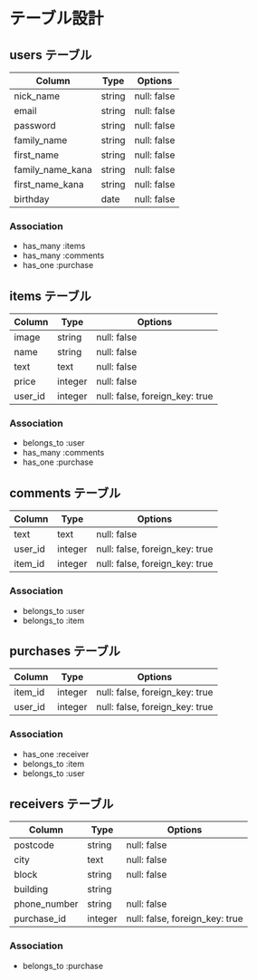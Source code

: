 # テーブル設計


## users テーブル

| Column           | Type   | Options     |
| -----------------| ------ | ----------- |
| nick_name        | string | null: false |
| email            | string | null: false |
| password         | string | null: false |
| family_name      | string | null: false |
| first_name       | string | null: false |
| family_name_kana | string | null: false |
| first_name_kana  | string | null: false |
| birthday         | date   | null: false |

### Association

- has_many :items
- has_many :comments
- has_one :purchase


## items テーブル

| Column             | Type    | Options                        |
| ------------------ | ------- | ------------------------------ |
| image              | string  | null: false                    |
| name               | string  | null: false                    |
| text               | text    | null: false                    |
| price              | integer | null: false                    |
| user_id            | integer | null: false, foreign_key: true |

### Association

- belongs_to :user
- has_many :comments
- has_one :purchase


## comments テーブル

| Column  | Type    | Options                        |
| ------- | ------- | ------------------------------ |
| text    | text    | null: false                    |
| user_id | integer | null: false, foreign_key: true |
| item_id | integer | null: false, foreign_key: true |

### Association

- belongs_to :user
- belongs_to :item


## purchases テーブル

| Column  | Type    | Options                        |
| ------- | ------- | ------------------------------ |
| item_id | integer | null: false, foreign_key: true |
| user_id | integer | null: false, foreign_key: true |

### Association

- has_one :receiver
- belongs_to :item
- belongs_to :user

## receivers テーブル

| Column       | Type    | Options                        |
| ------------ | ------- | ------------------------------ |
| postcode     | string  | null: false                    |
| city         | text    | null: false                    |
| block        | string  | null: false                    |
| building     | string  |                                |
| phone_number | string  | null: false                    |
| purchase_id  | integer | null: false, foreign_key: true |


### Association

- belongs_to :purchase


